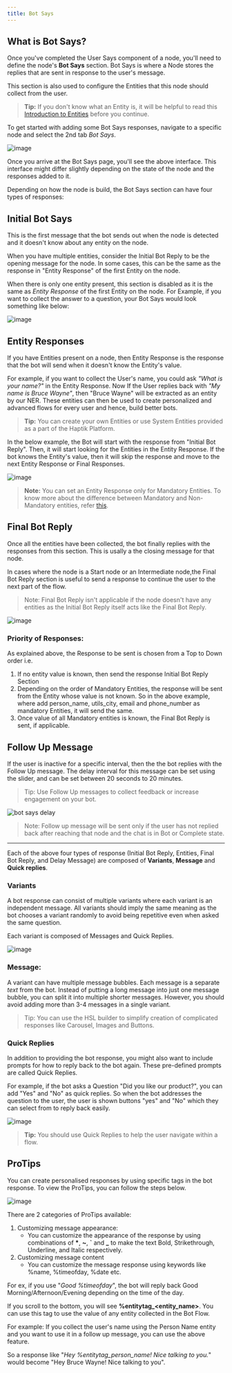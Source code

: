 ```yaml
---
title: Bot Says
---
```


## What is Bot Says?

Once you've completed the User Says component of a node, you'll need to define the node's **Bot Says** section. Bot Says is where a Node stores the replies that are sent in response to the user's message.

This section is also used to configure the Entities that this node should collect from the user.

> **Tip:** If you don't know what an Entity is, it will be helpful to read this [Introduction to Entities](./entities) before you continue.

To get started with adding some Bot Says responses, navigate to a specific node and select the 2nd tab *Bot Says*.

![image](assets/bot-builder-bot-says/initial_response.gif)

Once you arrive at the Bot Says page, you'll see the above interface. This interface might differ slightly depending on the state of the node and the responses added to it.

Depending on how the node is build, the Bot Says section can have four types of responses:

## Initial Bot Says

This is the first message that the bot sends out when the node is detected and it doesn't know about any entity on the node.

When you have multiple entities, consider the Initial Bot Reply to be the opening message for the node. In some cases, this can be the same as the response in "Entity Response" of the first Entity on the node.

When there is only one entity present, this section is disabled as it is the same as *Entity Response* of the first Entity on the node. For Example, if you want to collect the answer to a question, your Bot Says would look something like below:

![image](assets/bot-builder-bot-says/single_entity_response.gif)


## Entity Responses
If you have Entities present on a node, then Entity Response is the response that the bot will send when it doesn't know the Entity's value.

For example, if you want to collect the User's name, you could ask *"What is your name?"* in the Entity Response. Now If the User replies back with *"My name is Bruce Wayne"*, then "Bruce Wayne" will be extracted as an entity by our NER. These entities can then be used to create personalized and advanced flows for every user and hence, build better bots.

> **Tip:** You can create your own Entities or use System Entities provided as a part of the Haptik Platform.

In the below example, the Bot will start with the response from "Initial Bot Reply".
Then, it will start looking for the Entities in the Entity Response. If the bot knows the Entity's value, then it will skip the response and move to the next Entity Response or Final Responses.

![image](assets/bot-builder-bot-says/entity_response.gif)

> **Note:** You can set an Entity Response only for Mandatory Entities. To know more about the difference between Mandatory and Non-Mandatory entities, refer [this](../entities).


## Final Bot Reply

Once all the entities have been collected, the bot finally replies with the responses from this section. This is usally a the closing message for that node.

In cases where the node is a Start node or an Intermediate node,the Final Bot Reply section is useful to send a response to continue the user to the next part of the flow.

> Note: Final Bot Reply isn't applicable if the node doesn't have any entities as the Initial Bot Reply itself acts like the Final Bot Reply.

![image](assets/bot-builder-bot-says/final_bot_reply.gif)

### Priority of Responses:
As explained above, the Response to be sent is chosen from a Top to Down order i.e.
1. If no entity value is known, then send the response Initial Bot Reply Section
2. Depending on the order of Mandatory Entities, the response will be sent from the Entity whose value is not known. So in the above example, where add person_name, utils_city, email and phone_number as mandatory Entities, it will send the same.
3. Once value of all Mandatory entities is known, the Final Bot Reply is sent, if applicable.

## Follow Up Message

If the user is inactive for a specific interval, then the the bot replies with the Follow Up message. The delay interval for this message can be set using the slider, and can be set between 20 seconds to 20 minutes.

> Tip: Use Follow Up messages to collect feedback or increase engagement on your bot.

![bot says delay](assets/bot-builder-bot-says/follow_up.gif)

> Note: Follow up message will be sent only if the user has not replied back after reaching that node and the chat is in Bot or Complete state.


<hr>

Each of the above four types of response (Initial Bot Reply, Entities, Final Bot Reply, and Delay Message) are composed of **Variants**, **Message** and **Quick replies**.

### Variants
A bot response can consist of multiple variants where each variant is an independent message. All variants should imply the same meaning as the bot chooses a variant randomly to avoid being repetitive even when asked the same question.

Each variant is composed of Messages and Quick Replies.

![image](assets/bot-builder-bot-says/variants.gif)


### Message:
A variant can have multiple message bubbles. Each message is a separate _text_ from the bot. Instead of putting a long message into just one message bubble, you can split it into multiple shorter messages. However, you should avoid adding more than 3-4 messages in a single variant.

> Tip: You can use the HSL builder to simplify creation of complicated responses like Carousel, Images and Buttons.

### Quick Replies
In addition to providing the bot response, you might also want to include prompts for how to reply back to the bot again. These pre-defined prompts are called Quick Replies.

For example, if the bot asks a Question "Did you like our product?", you can add "Yes" and "No" as quick replies. So when the bot addresses the question to the user, the user is shown buttons "yes" and "No" which they can select from to reply back easily.

![image](assets/bot-builder-bot-says/message_qrs.gif)

> **Tip:** You should use Quick Replies to help the user navigate within a flow.


## ProTips
You can create personalised responses by using specific tags in the bot response.
To view the ProTips, you can follow the steps below.

![image](assets/bot-builder-bot-says/protip.gif)

There are 2 categories of ProTips available:
1. Customizing message appearance:
   - You can customize the appearance of the response by using combinations of **\***, **~**, **`** and **_** to make the text Bold, Strikethrough, Underline, and Italic respectively.
2. Customizing message content
   - You can customize the message response using keywords like %name, %timeofday, %date etc.

For ex, if you use "*Good %timeofday*", the bot will reply back Good Morning/Afternoon/Evening depending on the time of the day.

If you scroll to the bottom, you will see **%entitytag_<entity_name>**. You can use this tag to use the value of any entity collected in the Bot Flow.

For example: If you collect the user's name using the Person Name entity and you want to use it in a follow up message, you can use the above feature.

So a response like "*Hey %entitytag_person_name! Nice talking to you.*" would become "Hey Bruce Wayne! Nice talking to you".

